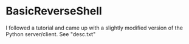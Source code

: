 # BasicReverseShell
I followed a tutorial and came up with a slightly modified version of the Python server/client. See "desc.txt"
